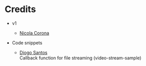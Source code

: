 Credits
=======
  - v1
    * [Nicola Corona](https://github.com/ncorona)

  - Code snippets
    * [Diogo Santos](https://github.com/daspinola)<br/>
      Callback function for file streaming (video-stream-sample)